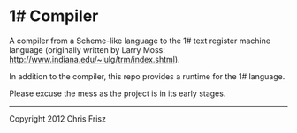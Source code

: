# 1# Compiler #

A compiler from a Scheme-like language to the 1# text register machine
language (originally written by Larry Moss:
http://www.indiana.edu/~iulg/trm/index.shtml).

In addition to the compiler, this repo provides a runtime for the 1#
language.

Please excuse the mess as the project is in its early stages.

-----

Copyright 2012 Chris Frisz
